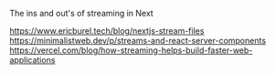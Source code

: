 The ins and out's of streaming in Next


https://www.ericburel.tech/blog/nextjs-stream-files
https://minimalistweb.dev/p/streams-and-react-server-components
https://vercel.com/blog/how-streaming-helps-build-faster-web-applications